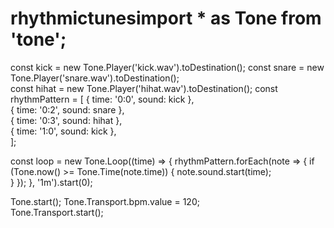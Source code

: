 # rhythmictunesimport * as Tone from 'tone';

const kick = new Tone.Player('kick.wav').toDestination(); 
const snare = new Tone.Player('snare.wav').toDestination();  
const hihat = new Tone.Player('hihat.wav').toDestination(); 
const rhythmPattern = [
  { time: '0:0', sound: kick },     
  { time: '0:2', sound: snare },    
  { time: '0:3', sound: hihat },    
  { time: '1:0', sound: kick },     
];


const loop = new Tone.Loop((time) => {
  rhythmPattern.forEach(note => {
    if (Tone.now() >= Tone.Time(note.time)) {
      note.sound.start(time);  
    }
  });
}, '1m').start(0);

Tone.start();
Tone.Transport.bpm.value = 120;  
Tone.Transport.start();

